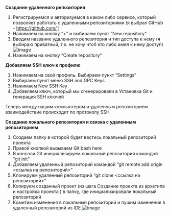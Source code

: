 **Создание удаленного репозитория**
1) Регистрируемся и авторизуемся в каком либо сервисе, который позволяет работать с удаленными репозиториями (я выбрал GitHub - https://github.com/ )
2) Нажимаем на кнопку “+” и выбираем пункт “New repository“
3) Вводим название удаленного репозитория и тип доступа к нему (я выбираю приватный, т.к. не хочу чтоб кто либо имел к нему доступ)
![image](https://user-images.githubusercontent.com/51053955/112182982-d66f9600-8c0e-11eb-9562-d86c8416ca8c.png)
4) Нажимаем на кнопку “Create repository“

 

**Добавляем SSH ключ к профилю**
1) Нажимаем на свой профиль. Выбираем пункт “Settings“
2) Выбираем пункт меню SSH and GPC Keys
3) Нажимаем New SSH Key
4) Добавляем ключ, который мы сгенерировали в Установка Git и генерация SSH ключей 

Теперь между нашим компьютером и удаленным репозиторием взаимодействие происходит по протоколу SSH 

 

**Создание локального репозитория и связка с удаленным репозиторием**
1) Создаем папку в которой будет вестись локальный репозиторий проекта
2) Правой кнопкой вызываем Git bash here
3) В консоли Git инициализируем локальный репозиторий командой  “git init”
4) Добавляем удаленный репозиторий командой “git remote add origin <ссылка на репозиторий>”
5) Клонируем удаленный репозиторий “git clone <ссылка на репозиторий>”
6) Копируем созданный проект (из шага Создание проекта из архетипа и настройка проекта ) в папку, где инициализировали локальный репозиторий
7) Комитим изменения в локальный репозиторий и пушим изменения в удаленный репозиторий из IDE 
![image](https://user-images.githubusercontent.com/51053955/112183209-16367d80-8c0f-11eb-949d-d4bdf818d37a.png)

